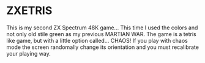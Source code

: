 # ZXETRIS

This is my second ZX Spectrum 48K game... This time I used the colors and not only old stile green as my previous MARTIAN WAR.
The game is a tetris like game, but with a little option called... CHAOS!
If you play with chaos mode the screen randomally change its orientation and you must recalibrate your playing way.
